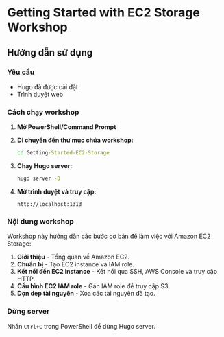 # Getting Started with EC2 Storage Workshop

## Hướng dẫn sử dụng

### Yêu cầu
- Hugo đã được cài đặt
- Trình duyệt web

### Cách chạy workshop

1. **Mở PowerShell/Command Prompt**

2. **Di chuyển đến thư mục chứa workshop:**
   ```cmd
   cd Getting-Started-EC2-Storage
   ```

3. **Chạy Hugo server:**
   ```cmd
   hugo server -D
   ```

4. **Mở trình duyệt và truy cập:**
   ```
   http://localhost:1313
   ```

### Nội dung workshop

Workshop này hướng dẫn các bước cơ bản để làm việc với Amazon EC2 Storage:

1. **Giới thiệu** - Tổng quan về Amazon EC2.
2. **Chuẩn bị** - Tạo EC2 instance và IAM role.
3. **Kết nối đến EC2 instance** - Kết nối qua SSH, AWS Console và truy cập HTTP.
4. **Cấu hình EC2 IAM role** - Gán IAM role để truy cập S3.
5. **Dọn dẹp tài nguyên** - Xóa các tài nguyên đã tạo.

### Dừng server

Nhấn `Ctrl+C` trong PowerShell để dừng Hugo server.